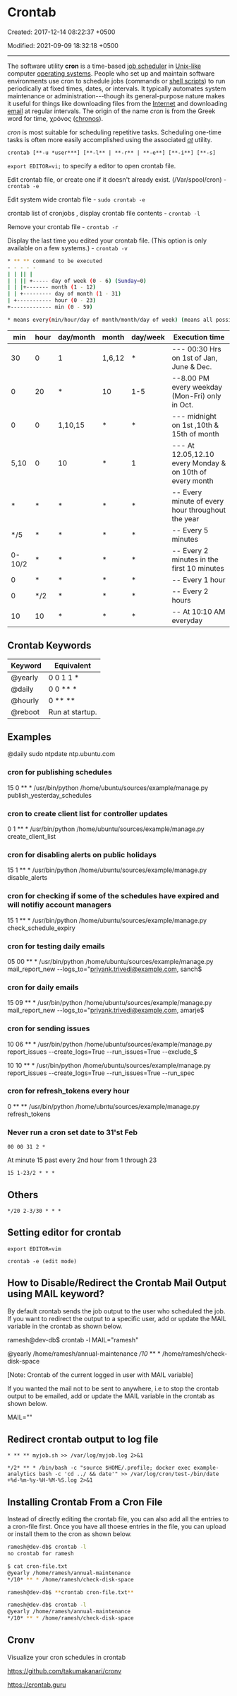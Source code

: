# Crontab

Created: 2017-12-14 08:22:37 +0500

Modified: 2021-09-09 18:32:18 +0500

---

The software utility **cron** is a time-based [job scheduler](https://en.wikipedia.org/wiki/Job_scheduler) in [Unix-like](https://en.wikipedia.org/wiki/Unix-like) computer [operating systems](https://en.wikipedia.org/wiki/Operating_system). People who set up and maintain software environments use cron to schedule jobs (commands or [shell scripts](https://en.wikipedia.org/wiki/Shell_script)) to run periodically at fixed times, dates, or intervals. It typically automates system maintenance or administration---though its general-purpose nature makes it useful for things like downloading files from the [Internet](https://en.wikipedia.org/wiki/Internet) and downloading [email](https://en.wikipedia.org/wiki/Email) at regular intervals. The origin of the name *cron* is from the Greek word for time, χρόνος ([chronos](https://en.wikipedia.org/wiki/Chronos)).

*cron* is most suitable for scheduling repetitive tasks. Scheduling one-time tasks is often more easily accomplished using the associated [*at*](https://en.wikipedia.org/wiki/At_(Unix)) utility.

`crontab [**-u *user***] [**-l** | **-r** | **-e**] [**-i**] [**-s]`

`export EDITOR=vi;` to specify a editor to open crontab file.

Edit crontab file, or create one if it doesn't already exist. (/Var/spool/cron) - `crontab -e`

Edit system wide crontab file - `sudo crontab -e`

crontab list of cronjobs , display crontab file contents - `crontab -l`

Remove your crontab file - `crontab -r`

Display the last time you edited your crontab file. (This option is only available on a few systems.) - `crontab -v`

```bash
* ** ** command to be executed
- - - - -
| | || |
| | || +----- day of week (0 - 6) (Sunday=0)
| | |+------- month (1 - 12)
| | +--------- day of month (1 - 31)
| +----------- hour (0 - 23)
+------------- min (0 - 59)

* means every(min/hour/day of month/month/day of week) (means all possible units)
```

| min    | hour | day/month | month  | day/week | Execution time                                           |
|--------|--------|-----------|--------|----------|-----------------------------|
| 30     | 0    | 1         | 1,6,12 | *       | --- 00:30 Hrs on 1st of Jan, June & Dec.                |
| 0      | 20   | *        | 10     | 1-5      | --8.00 PM every weekday (Mon-Fri) only in Oct.           |
| 0      | 0    | 1,10,15   | *     | *       | --- midnight on 1st ,10th & 15th of month                |
| 5,10   | 0    | 10        | *     | 1        | --- At 12.05,12.10 every Monday & on 10th of every month |
| *     | *   | *        | *     | *       | -- Every minute of every hour throughout the year       |
| */5   | *   | *        | *     | *       | -- Every 5 minutes                                      |
| 0-10/2 | *   | *        | *     | *       | -- Every 2 minutes in the first 10 minutes              |
| 0      | *   | *        | *     | *       | -- Every 1 hour                                         |
| 0      | */2 | *        | *     | *       | -- Every 2 hours                                        |
| 10     | 10   | *        | *     | *       | -- At 10:10 AM everyday                                 |

## Crontab Keywords

| **Keyword** | **Equivalent**  |
|-------------|-----------------|
| @yearly    | 0 0 1 1 *      |
| @daily     | 0 0 ** *    |
| @hourly    | 0 ** **   |
| @reboot    | Run at startup. |

## Examples

@daily sudo ntpdate ntp.ubuntu.com

### cron for publishing schedules

15 0 ** * /usr/bin/python /home/ubuntu/sources/example/manage.py publish_yesterday_schedules

### cron to create client list for controller updates

0 1 ** * /usr/bin/python /home/ubuntu/sources/example/manage.py create_client_list

### cron for disabling alerts on public holidays

15 1 ** * /usr/bin/python /home/ubuntu/sources/example/manage.py disable_alerts

### cron for checking if some of the schedules have expired and will notifiy account managers

15 1 ** * /usr/bin/python /home/ubuntu/sources/example/manage.py check_schedule_expiry

### cron for testing daily emails

05 00 ** * /usr/bin/python /home/ubuntu/sources/example/manage.py mail_report_new --logs_to="priyank.trivedi@example.com, sanch$

### cron for daily emails

15 09 ** * /usr/bin/python /home/ubuntu/sources/example/manage.py mail_report_new --logs_to="priyank.trivedi@example.com, amarje$

### cron for sending issues

10 06 ** * /usr/bin/python /home/ubuntu/sources/example/manage.py report_issues --create_logs=True --run_issues=True --exclude_$

10 10 ** * /usr/bin/python /home/ubuntu/sources/example/manage.py report_issues --create_logs=True --run_issues=True --run_spec

### cron for refresh_tokens every hour

0 ** ** /usr/bin/python /home/ubntu/sources/example/manage.py refresh_tokens

### Never run a cron set date to 31'st Feb

`00 00 31 2 *`

At minute 15 past every 2nd hour from 1 through 23

`15 1-23/2 * * *`

## Others

`*/20 2-3/30 * * *`

## Setting editor for crontab

`export EDITOR=vim`

`crontab -e (edit mode)`

## How to Disable/Redirect the Crontab Mail Output using MAIL keyword?

By default crontab sends the job output to the user who scheduled the job. If you want to redirect the output to a specific user, add or update the MAIL variable in the crontab as shown below.

ramesh@dev-db$ crontab -l
MAIL="ramesh"

@yearly /home/ramesh/annual-maintenance
*/10* ** * /home/ramesh/check-disk-space

[Note: Crontab of the current logged in user with MAIL variable]

If you wanted the mail not to be sent to anywhere, i.e to stop the crontab output to be emailed, add or update the MAIL variable in the crontab as shown below.

MAIL=""

## Redirect crontab output to log file

`* ** ** myjob.sh >> /var/log/myjob.log 2>&1`

`*/2* ** * /bin/bash -c "source $HOME/.profile; docker exec example-analytics bash -c 'cd ../ && date'" >> /var/log/cron/test-/bin/date +%d-%m-%y-%H-%M-%S.log 2>&1`

## Installing Crontab From a Cron File

Instead of directly editing the crontab file, you can also add all the entries to a cron-file first. Once you have all thoese entries in the file, you can upload or install them to the cron as shown below.

```bash
ramesh@dev-db$ crontab -l
no crontab for ramesh

$ cat cron-file.txt
@yearly /home/ramesh/annual-maintenance
*/10* ** * /home/ramesh/check-disk-space

ramesh@dev-db$ **crontab cron-file.txt**

ramesh@dev-db$ crontab -l
@yearly /home/ramesh/annual-maintenance
*/10* ** * /home/ramesh/check-disk-space
```

## Cronv

Visualize your cron schedules in crontab

<https://github.com/takumakanari/cronv>

<https://crontab.guru>
